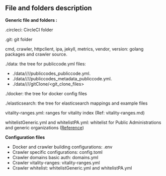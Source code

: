## File and folders description

**Generic file and folders :**

.circleci: CircleCI folder

.git: git folder

cmd, crawler, httpclient, ipa, jekyll, metrics, vendor, version: golang packages and crawler source.

./data: the tree for publiccode.yml files:

- ./data/<host>/<org>/<repo>/publiccodes_publiccode.yml.
- ./data/<host>/<org>/<repo>/publiccodes_metadata_publiccode.yml.
- ./data/<host>/<org>/<repo>/gitClone/<git_clone_files>

./docker: the tree for docker config files

./elasticsearch: the tree for elasticsearch mappings and example files

vitality-ranges.yml: ranges for vitality index (Ref: vitality-ranges.md)

whitelistGeneric.yml and whitelistPA.yml: whitelist for Public Administrations and generic organizations ([Reference](references.md))

**Configuration files**

- Docker and crawler building configurations: .env
- Crawler specific configurations: config.toml
- Crawler domains basic auth: domains.yml
- Crawler vitality-ranges: vitality-ranges.yml
- Crawler whitelist: whitelistGeneric.yml and whitelistPA.yml
